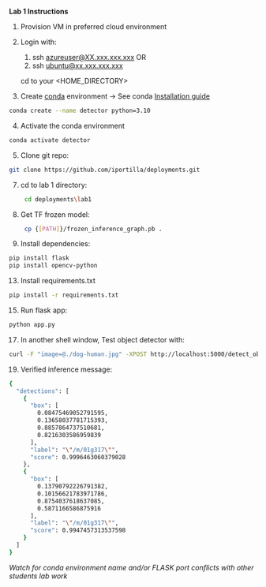 **Lab 1 Instructions**



1. Provision VM in preferred cloud environment
2. Login with:
	1. ssh azureuser@XX.xxx.xxx.xxx
    OR
	3. ssh ubuntu@xx.xxx.xxx.xxx
    
   cd to your <HOME_DIRECTORY>
 
3. Create [conda](https://saturncloud.io/blog/how-to-create-a-conda-environment-with-a-specific-python-version/) environment -> See conda [Installation guide](https://docs.anaconda.com/free/miniconda/)
```bash
conda create --name detector python=3.10
```
4. Activate the conda environment
```bash 
conda activate detector
```
5. Clone git repo:
```bash
git clone https://github.com/iportilla/deployments.git
```
7. cd to lab 1 directory:
   ```bash
	cd deployments\lab1
   ```
9. Get TF frozen model:
   ```bash
	cp {[PATH]}/frozen_inference_graph.pb .
   ```
 11. Install dependencies:
```bash
pip install flask
pip install opencv-python
```
13. Install requirements.txt
```bash
pip install -r requirements.txt
```
15. Run flask app:
```bash
python app.py
```
17. In another shell window, Test object detector with:
```bash
curl -F "image=@./dog-human.jpg" -XPOST http://localhost:5000/detect_objects
```
19. Verified inference message:
    
```bash
{
  "detections": [
    {
      "box": [
        0.08475469052791595,
        0.13658037781715393,
        0.8857864737510681,
        0.8216303586959839
      ],
      "label": "\"/m/01g317\"",
      "score": 0.9996463060379028
    },
    {
      "box": [
        0.13790792226791382,
        0.10156621783971786,
        0.8754037618637085,
        0.5871166586875916
      ],
      "label": "\"/m/01g317\"",
      "score": 0.9947457313537598
    }
  ]
}
```


*Watch for conda environment name and/or FLASK port conflicts with other students lab work*
